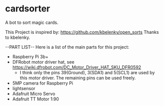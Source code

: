 # cardsorter
A bot to sort magic cards.

This Project is inspired by: https://github.com/kbelenky/open_sorts
Thanks to kbelenky.

--PART LIST--
Here is a list of the main parts for this project:
  - Raspberry Pi 3b+
  - DFRobot motor driver hat, see https://wiki.dfrobot.com/DC_Motor_Driver_HAT_SKU_DFR0592
    - I think only the pins 39(Ground), 3(SDA1) and 5(SCL1) are used by this motor driver. The remaining pins can be used freely.
  - 5MP camera for Raspberry Pi
  - lightsensor
  - Adafruit Micro Servo
  - Adafruit TT Motor 1:90

